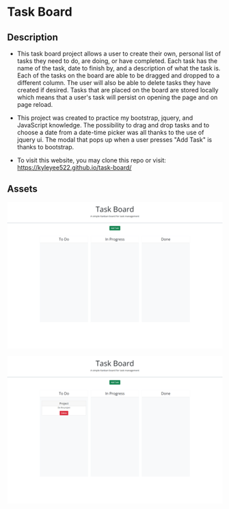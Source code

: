 # Task Board

## Description

- This task board project allows a user to create their own, personal list of tasks they need to do, are doing, or have completed. Each task has the name of the task, date to finish by, and a description of what the task is. Each of the tasks on the board are able to be dragged and dropped to a different column. The user will also be able to delete tasks they have created if desired. Tasks that are placed on the board are stored locally which means that a user's task will persist on opening the page and on page reload.

* This project was created to practice my bootstrap, jquery, and JavaScript knowledge. The possibility to drag and drop tasks and to choose a date from a date-time picker was all thanks to the use of jquery ui. The modal that pops up when a user presses "Add Task" is thanks to bootstrap.

* To visit this website, you may clone this repo or visit: https://kyleyee522.github.io/task-board/

## Assets

![](./assets/images/task-board%201.png)

![](./assets/images/task-board%202.png)
